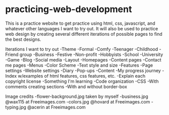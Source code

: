 # practicing-web-development

This is a practice website to get practice using html, css, javascript, and whatever other languages I want to try out. It will also be used to practice web design by creating several different iterations of possible pages to find the best designs.

Iterations I want to try out
    -Theme
        -Formal
        -Comfy
        -Teenager
        -Childhood
        -Friend group
        -Business
        -Festive
        -Non-profit
        -Hobbyists
        -School
        -University
        -Game
        -Blog
        -Social media
    -Layout
        -Homepages
        -Content pages
        -Contact me pages
        -Menus
    -Color Scheme
    -Text style and size
    -Features
        -Page settings
        -Website settings
        -Diary
        -Pop-ups
    -Content
        -My progress journey
        -Index w/examples of html features, css features, etc.
        -Explain each copyright license
        -Something I'm learning
    -Code organization
        -CSS
            -With comments creating sections
            -With and without border-box










Image credits
-flower-background.jpg taken by myself
-business.jpg @wax115 at Freeimages.com
-colors.jpg @hovard at Freeimages.com
-typing.jpg @acerin at Freeimages.com